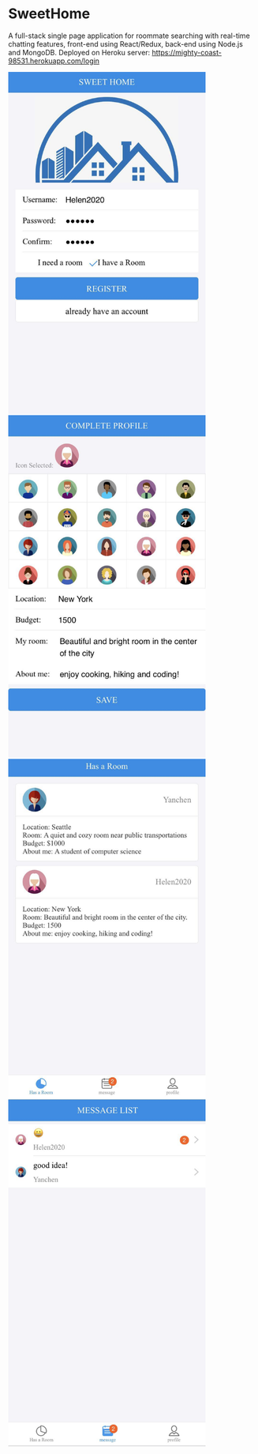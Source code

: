 # SweetHome
A full-stack single page application for roommate searching with real-time chatting features, front-end using React/Redux, back-end using Node.js and MongoDB.
Deployed on Heroku server: https://mighty-coast-98531.herokuapp.com/login

<img src="https://github.com/zhawayc/SweetHome/blob/master/images/Register.jpeg" width="400px" />
<img src="https://github.com/zhawayc/SweetHome/blob/master/images/InfoComplete.jpeg" width="400px" />
<img src="https://github.com/zhawayc/SweetHome/blob/master/images/UserList.jpeg" width="400px" />
<img src="https://github.com/zhawayc/SweetHome/blob/master/images/Chat.jpeg" width="400px" />
